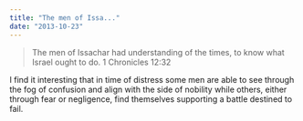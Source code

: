 ```yaml
---
title: "The men of Issa..."
date: "2013-10-23"
---
```


> The men of Issachar had understanding of the times, to know what Israel ought to do. 1 Chronicles 12:32

I find it interesting that in time of distress some men are able to see through the fog of confusion and align with the side of nobility while others, either through fear or negligence, find themselves supporting a battle destined to fail.
